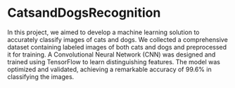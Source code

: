 # CatsandDogsRecognition

In this project, we aimed to develop a machine learning solution to accurately classify images of cats and dogs. We collected a comprehensive dataset containing labeled images of both cats and dogs and preprocessed it for training.
A Convolutional Neural Network (CNN) was designed and trained using TensorFlow to learn distinguishing features. The model was optimized and validated, achieving a remarkable accuracy of 99.6% in classifying the images.
